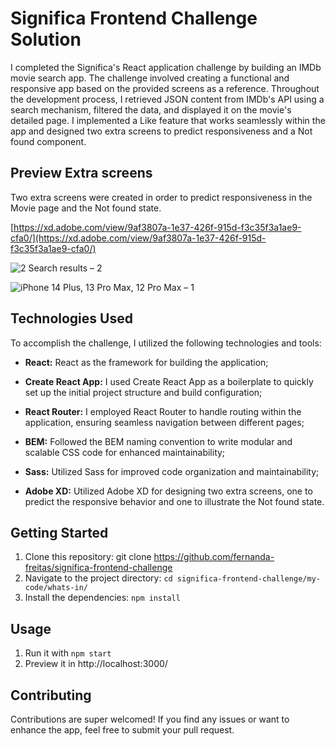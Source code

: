 
# Significa Frontend Challenge Solution

I completed the Significa's React application challenge by building an IMDb movie search app. The challenge involved creating a functional and responsive app based on the provided screens as a reference. Throughout the development process, I retrieved JSON content from IMDb's API using a search mechanism, filtered the data, and displayed it on the movie's detailed page. I implemented a Like feature that works seamlessly within the app and designed two extra screens to predict responsiveness and a Not found component.

## Preview Extra screens

Two extra screens were created in order to predict responsiveness in the Movie page and the Not found state.

[https://xd.adobe.com/view/9af3807a-1e37-426f-915d-f3c35f3a1ae9-cfa0/](https://xd.adobe.com/view/9af3807a-1e37-426f-915d-f3c35f3a1ae9-cfa0/)

![2 Search results – 2](https://github.com/fernanda-freitas/significa-frontend-challenge/assets/33285862/7385c7a0-2fa6-4e4b-a886-26c4759f9f8d)

![iPhone 14 Plus, 13 Pro Max, 12 Pro Max – 1](https://github.com/fernanda-freitas/significa-frontend-challenge/assets/33285862/8214ddf1-58a0-4e80-b123-e6229d8c2e86)

## Technologies Used

To accomplish the challenge, I utilized the following technologies and tools:

* **React:** React as the framework for building the application;

* **Create React App:**  I used Create React App as a boilerplate to quickly set up the initial project structure and build configuration;

* **React Router:**  I employed React Router to handle routing within the application, ensuring seamless navigation between different pages;

* **BEM:** Followed the BEM naming convention to write modular and scalable CSS code for enhanced maintainability;

* **Sass:** Utilized Sass for improved code organization and maintainability;

* **Adobe XD:** Utilized Adobe XD for designing two extra screens, one to predict the responsive behavior and one to illustrate the Not found state.


## Getting Started

1.  Clone this repository: git clone https://github.com/fernanda-freitas/significa-frontend-challenge
2.  Navigate to the project directory: `cd significa-frontend-challenge/my-code/whats-in/`
3.  Install the dependencies: `npm install`

## Usage

1.  Run it with `npm start`
2.  Preview it in http://localhost:3000/

## Contributing

Contributions are super welcomed! If you find any issues or want to enhance the app, feel free to submit your pull request.
